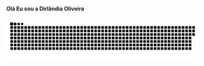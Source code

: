 #### Olá Eu sou a Dirlândia Oliveira
<!--
#
<div>
  <a href="https://github.com/Dirlandia404">
  <img height="180em" src="https://github-readme-stats.vercel.app/api?username=Dirlandia404&show_icons=true&theme=omni&include_all_commits=true&count_private=true"/>
  <img height="180em" src="https://github-readme-stats.vercel.app/api/top-langs/?username=Dirlandia404&layout=compact&langs_count=7&theme=omni"/>
</div>


##
  -->
  
<div>
 
  ![Snake animation](https://github.com/Dirlandia404/Dirlandia404/blob/output/github-contribution-grid-snake.svg)
 
</div>
